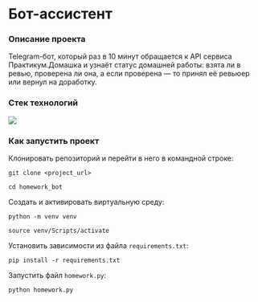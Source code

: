 # Бот-ассистент

### Описание проекта

Telegram-бот, который раз в 10 минут обращается к API сервиса Практикум.Домашка и узнаёт статус домашней работы: взята ли в ревью, проверена ли она, а если проверена — то принял её ревьюер или вернул на доработку.

### Стек технологий
<div>
  <img src="https://img.shields.io/badge/python-3670A0?style=for-the-badge&logo=python&logoColor=ffdd54"/>
</div>

### Как запустить проект

Клонировать репозиторий и перейти в него в командной строке:
```
git clone <project_url>
```
```
cd homework_bot
```

Создать и активировать виртуальную среду:
```
python -m venv venv
```
```
source venv/Scripts/activate
```

Установить зависимости из файла `requirements.txt`:
```
pip install -r requirements.txt
```

Запустить файл `homework.py`:
```
python homework.py
```

